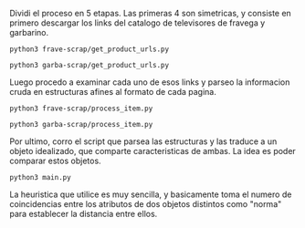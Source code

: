 Dividi el proceso en 5 etapas. Las primeras 4 son simetricas, y consiste en
primero descargar los links del catalogo de televisores de fravega y garbarino.

```python3 frave-scrap/get_product_urls.py```

```python3 garba-scrap/get_product_urls.py```

Luego procedo a examinar cada uno de esos links y parseo la informacion cruda en
estructuras afines al formato de cada pagina.

```python3 frave-scrap/process_item.py```

```python3 garba-scrap/process_item.py```


Por ultimo, corro el script que parsea las estructuras y las traduce a un objeto
idealizado, que comparte caracteristicas de ambas. La idea es poder comparar
estos objetos.

```python3 main.py```

La heuristica que utilice es muy sencilla, y basicamente toma el
numero de coincidencias entre los atributos de dos objetos distintos como
"norma" para establecer la distancia entre ellos.
